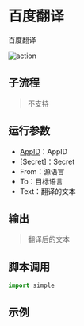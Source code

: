 # 百度翻译 
百度翻译

![action](./images/2022-11-17_184608.png ':size=90%')

## 子流程

> 不支持

## 运行参数

* [AppID]()：AppID
* [Secret]：Secret
* From：源语言
* To：目标语言
* Text：翻译的文本


## 输出

> 翻译后的文本


## 脚本调用

```python
import simple


```

## 示例

